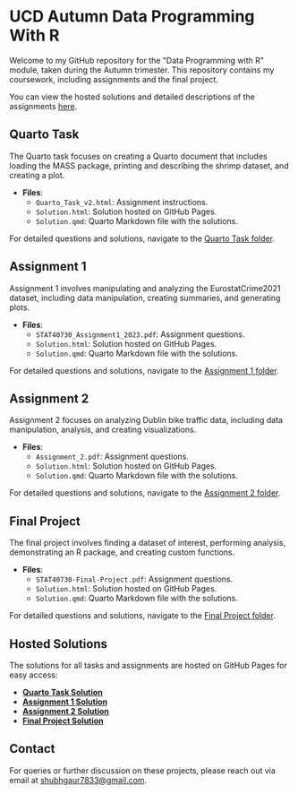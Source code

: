 # UCD Autumn Data Programming With R

Welcome to my GitHub repository for the "Data Programming with R" module, taken during the Autumn trimester. This repository contains my coursework, including assignments and the final project.

You can view the hosted solutions and detailed descriptions of the assignments [here](https://shubhgaur37.github.io/UCD-Autumn-Data-Programming-With-R/).

## Quarto Task
The Quarto task focuses on creating a Quarto document that includes loading the MASS package, printing and describing the shrimp dataset, and creating a plot.

- **Files**:
  - `Quarto_Task_v2.html`: Assignment instructions.
  - `Solution.html`: Solution hosted on GitHub Pages.
  - `Solution.qmd`: Quarto Markdown file with the solutions.

For detailed questions and solutions, navigate to the [Quarto Task folder](Quarto-Task).

## Assignment 1
Assignment 1 involves manipulating and analyzing the EurostatCrime2021 dataset, including data manipulation, creating summaries, and generating plots.

- **Files**:
  - `STAT40730_Assignment1_2023.pdf`: Assignment questions.
  - `Solution.html`: Solution hosted on GitHub Pages.
  - `Solution.qmd`: Quarto Markdown file with the solutions.

For detailed questions and solutions, navigate to the [Assignment 1 folder](Assignment-1).

## Assignment 2
Assignment 2 focuses on analyzing Dublin bike traffic data, including data manipulation, analysis, and creating visualizations.

- **Files**:
  - `Assignment_2.pdf`: Assignment questions.
  - `Solution.html`: Solution hosted on GitHub Pages.
  - `Solution.qmd`: Quarto Markdown file with the solutions.

For detailed questions and solutions, navigate to the [Assignment 2 folder](Assignment-2).

## Final Project
The final project involves finding a dataset of interest, performing analysis, demonstrating an R package, and creating custom functions.

- **Files**:
  - `STAT40730-Final-Project.pdf`: Assignment questions.
  - `Solution.html`: Solution hosted on GitHub Pages.
  - `Solution.qmd`: Quarto Markdown file with the solutions.

For detailed questions and solutions, navigate to the [Final Project folder](Final-Project).

## Hosted Solutions
The solutions for all tasks and assignments are hosted on GitHub Pages for easy access:

- **[Quarto Task Solution](https://shubhgaur37.github.io/UCD-Autumn-Data-Programming-With-R/Quarto-Task/Solution.html)**
- **[Assignment 1 Solution](https://shubhgaur37.github.io/UCD-Autumn-Data-Programming-With-R/Assignment-1/Solution.html)**
- **[Assignment 2 Solution](https://shubhgaur37.github.io/UCD-Autumn-Data-Programming-With-R/Assignment-2/Solution.html)**
- **[Final Project Solution](https://shubhgaur37.github.io/UCD-Autumn-Data-Programming-With-R/Final-Project/Solution.html)**

## Contact
For queries or further discussion on these projects, please reach out via email at shubhgaur7833@gmail.com.
